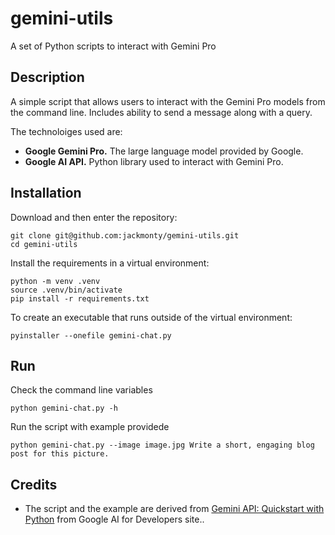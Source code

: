 # gemini-utils

A set of Python scripts to interact with Gemini Pro

## Description

A simple script that allows users to interact with the Gemini Pro models from the command line. Includes ability to send a message along with a query.

The technoloiges used are:

- **Google Gemini Pro.** The large language model provided by Google.
- **Google AI API.** Python library used to interact with Gemini Pro.

## Installation

Download and then enter the repository:

    git clone git@github.com:jackmonty/gemini-utils.git
    cd gemini-utils

Install the requirements in a virtual environment:

    python -m venv .venv
    source .venv/bin/activate
    pip install -r requirements.txt

To create an executable that runs outside of the virtual environment:

    pyinstaller --onefile gemini-chat.py

## Run

Check the command line variables

    python gemini-chat.py -h

Run the script with example providede

    python gemini-chat.py --image image.jpg Write a short, engaging blog post for this picture.

## Credits

- The script and the example are derived from [Gemini API: Quickstart with Python](https://ai.google.dev/tutorials/python_quickstart) from Google AI for Developers site..

